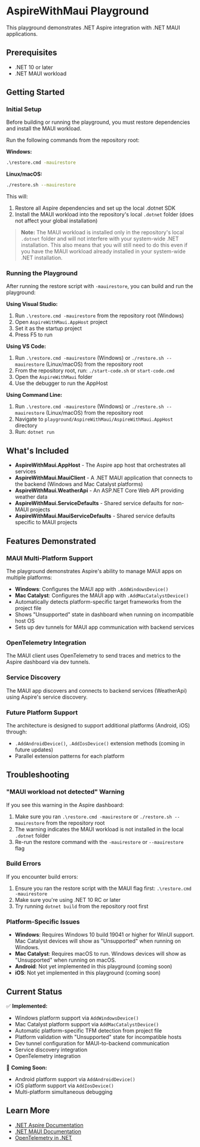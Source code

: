 # AspireWithMaui Playground

This playground demonstrates .NET Aspire integration with .NET MAUI applications.

## Prerequisites

- .NET 10 or later
- .NET MAUI workload

## Getting Started

### Initial Setup

Before building or running the playground, you must restore dependencies and install the MAUI workload.

Run the following commands from the repository root:

**Windows:**
```cmd
.\restore.cmd -mauirestore
```

**Linux/macOS:**
```bash
./restore.sh --mauirestore
```

This will:
1. Restore all Aspire dependencies and set up the local .dotnet SDK
2. Install the MAUI workload into the repository's local `.dotnet` folder (does not affect your global installation)

> **Note:** The MAUI workload is installed only in the repository's local `.dotnet` folder and will not interfere with your system-wide .NET installation.
> This also means that you will still need to do this even if you have the MAUI workload already installed in your system-wide .NET installation.

### Running the Playground

After running the restore script with `-mauirestore`, you can build and run the playground:

**Using Visual Studio:**
1. Run `.\restore.cmd -mauirestore` from the repository root (Windows)
2. Open `AspireWithMaui.AppHost` project
3. Set it as the startup project
4. Press F5 to run

**Using VS Code:**
1. Run `.\restore.cmd -mauirestore` (Windows) or `./restore.sh --mauirestore` (Linux/macOS) from the repository root
2. From the repository root, run: `./start-code.sh` or `start-code.cmd`
3. Open the `AspireWithMaui` folder
4. Use the debugger to run the AppHost

**Using Command Line:**
1. Run `.\restore.cmd -mauirestore` (Windows) or `./restore.sh --mauirestore` (Linux/macOS) from the repository root
2. Navigate to `playground/AspireWithMaui/AspireWithMaui.AppHost` directory
3. Run: `dotnet run`

## What's Included

- **AspireWithMaui.AppHost** - The Aspire app host that orchestrates all services
- **AspireWithMaui.MauiClient** - A .NET MAUI application that connects to the backend (Windows and Mac Catalyst platforms)
- **AspireWithMaui.WeatherApi** - An ASP.NET Core Web API providing weather data
- **AspireWithMaui.ServiceDefaults** - Shared service defaults for non-MAUI projects
- **AspireWithMaui.MauiServiceDefaults** - Shared service defaults specific to MAUI projects

## Features Demonstrated

### MAUI Multi-Platform Support
The playground demonstrates Aspire's ability to manage MAUI apps on multiple platforms:
- **Windows**: Configures the MAUI app with `.AddWindowsDevice()`
- **Mac Catalyst**: Configures the MAUI app with `.AddMacCatalystDevice()`
- Automatically detects platform-specific target frameworks from the project file
- Shows "Unsupported" state in dashboard when running on incompatible host OS
- Sets up dev tunnels for MAUI app communication with backend services

### OpenTelemetry Integration
The MAUI client uses OpenTelemetry to send traces and metrics to the Aspire dashboard via dev tunnels.

### Service Discovery
The MAUI app discovers and connects to backend services (WeatherApi) using Aspire's service discovery.

### Future Platform Support
The architecture is designed to support additional platforms (Android, iOS) through:
- `.AddAndroidDevice()`, `.AddIosDevice()` extension methods (coming in future updates)
- Parallel extension patterns for each platform

## Troubleshooting

### "MAUI workload not detected" Warning
If you see this warning in the Aspire dashboard:
1. Make sure you ran `.\restore.cmd -mauirestore` or `./restore.sh --mauirestore` from the repository root
2. The warning indicates the MAUI workload is not installed in the local `.dotnet` folder
3. Re-run the restore command with the `-mauirestore` or `--mauirestore` flag

### Build Errors
If you encounter build errors:
1. Ensure you ran the restore script with the MAUI flag first: `.\restore.cmd -mauirestore`
2. Make sure you're using .NET 10 RC or later
3. Try running `dotnet build` from the repository root first

### Platform-Specific Issues
- **Windows**: Requires Windows 10 build 19041 or higher for WinUI support. Mac Catalyst devices will show as "Unsupported" when running on Windows.
- **Mac Catalyst**: Requires macOS to run. Windows devices will show as "Unsupported" when running on macOS.
- **Android**: Not yet implemented in this playground (coming soon)
- **iOS**: Not yet implemented in this playground (coming soon)

## Current Status

✅ **Implemented:**
- Windows platform support via `AddWindowsDevice()`
- Mac Catalyst platform support via `AddMacCatalystDevice()`
- Automatic platform-specific TFM detection from project file
- Platform validation with "Unsupported" state for incompatible hosts
- Dev tunnel configuration for MAUI-to-backend communication
- Service discovery integration
- OpenTelemetry integration

🚧 **Coming Soon:**
- Android platform support via `AddAndroidDevice()`
- iOS platform support via `AddIosDevice()`
- Multi-platform simultaneous debugging

## Learn More

- [.NET Aspire Documentation](https://learn.microsoft.com/dotnet/aspire/)
- [.NET MAUI Documentation](https://learn.microsoft.com/dotnet/maui/)
- [OpenTelemetry in .NET](https://learn.microsoft.com/dotnet/core/diagnostics/observability-with-otel)
